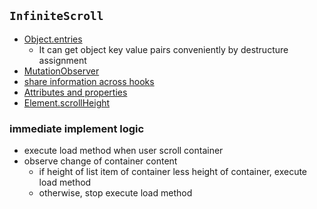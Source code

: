 ## `InfiniteScroll`
* [Object.entries](https://developer.mozilla.org/en-US/docs/Web/API/Element/attributes)
  * It can get object key value pairs conveniently by destructure assignment
* [MutationObserver](https://developer.mozilla.org/en-US/docs/Web/API/MutationObserver)
* [share information across hooks](https://github.com/vuejs/vue/issues/314#issuecomment-46197950)
* [Attributes and properties](https://javascript.info/dom-attributes-and-properties)
* [Element.scrollHeight](https://developer.mozilla.org/en-US/docs/Web/API/Element/scrollHeight)

### immediate implement logic
* execute load method when user scroll container
* observe change of container content
  * if height of list item of container less height of container, execute load method
  * otherwise, stop execute load method 
